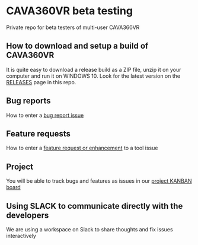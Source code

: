 # CAVA360VR beta testing

Private repo for beta testers of multi-user CAVA360VR

## How to download and setup a build of CAVA360VR

It is quite easy to download a release build as a ZIP file, unzip it on your computer and run it on WINDOWS 10. 
Look for the latest version on the [RELEASES](https://github.com/BigSoftVideo/CAVA360VR-beta-testing/releases) page in this repo.

## Bug reports

How to enter a [bug report issue](https://github.com/BigSoftVideo/CAVA360VR-beta-testing/issues/new/choose)

## Feature requests

How to enter a [feature request or enhancement](https://github.com/BigSoftVideo/CAVA360VR-beta-testing/issues/new/choose) to a tool issue

## Project

You will be able to track bugs and features as issues in our [project KANBAN board](https://github.com/BigSoftVideo/CAVA360VR-beta-testing/projects/1)

## Using SLACK to communicate directly with the developers

We are using a workspace on Slack to share thoughts and fix issues interactively
